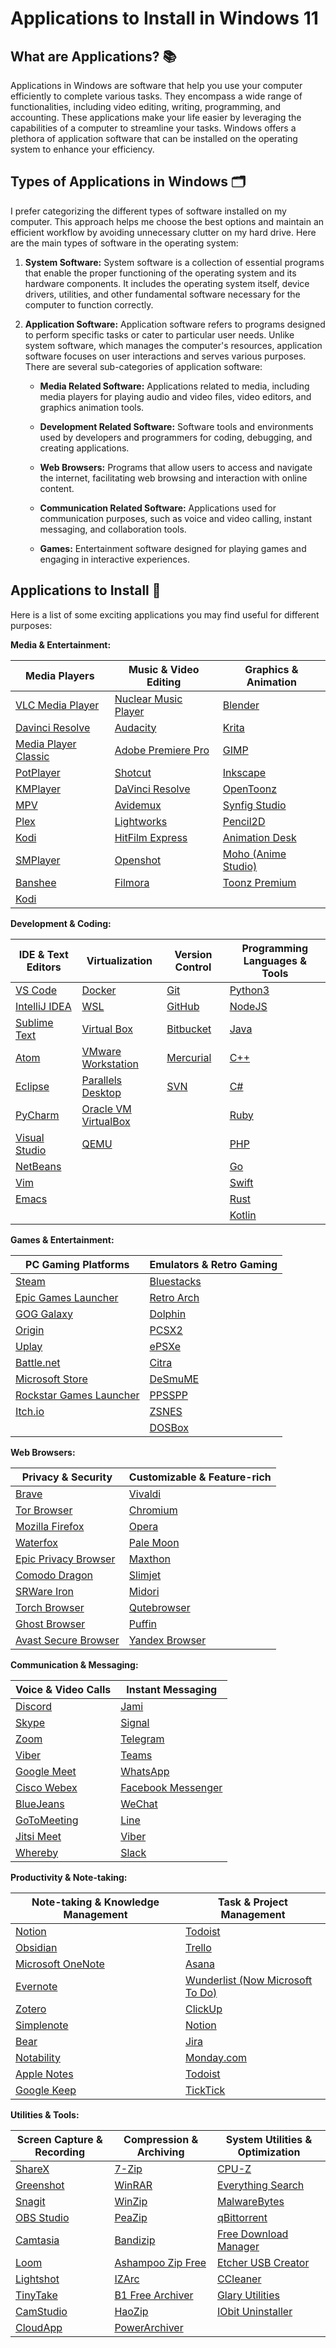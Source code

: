 # Applications to Install in Windows 11


<!--more-->
## What are Applications? 📚

Applications in Windows are software that help you use your computer efficiently to complete various tasks. They encompass a wide range of functionalities, including video editing, writing, programming, and accounting. These applications make your life easier by leveraging the capabilities of a computer to streamline your tasks. Windows offers a plethora of application software that can be installed on the operating system to enhance your efficiency.

## Types of Applications in Windows 🗂️

I prefer categorizing the different types of software installed on my computer. This approach helps me choose the best options and maintain an efficient workflow by avoiding unnecessary clutter on my hard drive. Here are the main types of software in the operating system:

1. **System Software:** System software is a collection of essential programs that enable the proper functioning of the operating system and its hardware components. It includes the operating system itself, device drivers, utilities, and other fundamental software necessary for the computer to function correctly.
    
2. **Application Software:** Application software refers to programs designed to perform specific tasks or cater to particular user needs. Unlike system software, which manages the computer's resources, application software focuses on user interactions and serves various purposes. There are several sub-categories of application software:
    
    - **Media Related Software:** Applications related to media, including media players for playing audio and video files, video editors, and graphics animation tools.
        
    - **Development Related Software:** Software tools and environments used by developers and programmers for coding, debugging, and creating applications.
        
    - **Web Browsers:** Programs that allow users to access and navigate the internet, facilitating web browsing and interaction with online content.
        
    - **Communication Related Software:** Applications used for communication purposes, such as voice and video calling, instant messaging, and collaboration tools.
        
    - **Games:** Entertainment software designed for playing games and engaging in interactive experiences.


## Applications to Install 🚀

Here is a list of some exciting applications you may find useful for different purposes:

**Media & Entertainment:**

|Media Players|Music & Video Editing|Graphics & Animation|
|---|---|---|
|[VLC Media Player](https://www.videolan.org/vlc/)|[Nuclear Music Player](https://nuclear.js.org/)|[Blender](https://www.blender.org/)|
|[Davinci Resolve](https://www.blackmagicdesign.com/products/davinciresolve/)|[Audacity](https://www.audacityteam.org/)|[Krita](https://krita.org/)|
|[Media Player Classic](https://mpc-hc.org/)|[Adobe Premiere Pro](https://www.adobe.com/products/premiere.html)|[GIMP](https://www.gimp.org/)|
|[PotPlayer](https://potplayer.daum.net/)|[Shotcut](https://www.shotcut.org/)|[Inkscape](https://inkscape.org/)|
|[KMPlayer](http://www.kmplayer.com/)|[DaVinci Resolve](https://www.blackmagicdesign.com/products/davinciresolve/)|[OpenToonz](https://opentoonz.github.io/e/)|
|[MPV](https://mpv.io/)|[Avidemux](http://avidemux.sourceforge.net/)|[Synfig Studio](https://www.synfig.org/)|
|[Plex](https://www.plex.tv/)|[Lightworks](https://www.lwks.com/)|[Pencil2D](https://www.pencil2d.org/)|
|[Kodi](https://kodi.tv/)|[HitFilm Express](https://fxhome.com/hitfilm-express)|[Animation Desk](https://www.kdanmobile.com/en/animation-desk)|
|[SMPlayer](https://www.smplayer.info/)|[Openshot](https://www.openshot.org/)|[Moho (Anime Studio)](https://www.mohoanimation.com/)|
|[Banshee](http://banshee.fm/)|[Filmora](https://filmora.wondershare.net/)|[Toonz Premium](https://www.toonzpremium.com/)|
|[Kodi](https://kodi.tv/)|||

**Development & Coding:**

|IDE & Text Editors|Virtualization|Version Control|Programming Languages & Tools|
|---|---|---|---|
|[VS Code](https://code.visualstudio.com/)|[Docker](https://www.docker.com/)|[Git](https://git-scm.com/)|[Python3](https://www.python.org/)|
|[IntelliJ IDEA](https://www.jetbrains.com/idea/)|[WSL](https://docs.microsoft.com/en-us/windows/wsl/)|[GitHub](https://github.com/)|[NodeJS](https://nodejs.org/)|
|[Sublime Text](https://www.sublimetext.com/)|[Virtual Box](https://www.virtualbox.org/)|[Bitbucket](https://bitbucket.org/)|[Java](https://www.java.com/)|
|[Atom](https://atom.io/)|[VMware Workstation](https://www.vmware.com/products/workstation-pro.html)|[Mercurial](https://www.mercurial-scm.org/)|[C++](https://isocpp.org/)|
|[Eclipse](https://www.eclipse.org/)|[Parallels Desktop](https://www.parallels.com/)|[SVN](https://subversion.apache.org/)|[C#](https://docs.microsoft.com/en-us/dotnet/csharp/)|
|[PyCharm](https://www.jetbrains.com/pycharm/)|[Oracle VM VirtualBox](https://www.virtualbox.org/)||[Ruby](https://www.ruby-lang.org/)|
|[Visual Studio](https://visualstudio.microsoft.com/)|[QEMU](https://www.qemu.org/)||[PHP](https://www.php.net/)|
|[NetBeans](https://netbeans.org/)|||[Go](https://golang.org/)|
|[Vim](https://www.vim.org/)|||[Swift](https://developer.apple.com/swift/)|
|[Emacs](https://www.gnu.org/software/emacs/)|||[Rust](https://www.rust-lang.org/)|
||||[Kotlin](https://kotlinlang.org/)|

**Games & Entertainment:**

|PC Gaming Platforms|Emulators & Retro Gaming|
|---|---|
|[Steam](https://store.steampowered.com/)|[Bluestacks](https://www.bluestacks.com/)|
|[Epic Games Launcher](https://www.epicgames.com/store/en-US/download)|[Retro Arch](https://www.retroarch.com/)|
|[GOG Galaxy](https://www.gog.com/galaxy)|[Dolphin](https://dolphin-emu.org/)|
|[Origin](https://www.origin.com/)|[PCSX2](https://pcsx2.net/)|
|[Uplay](https://store.ubi.com/)|[ePSXe](https://www.epsxe.com/)|
|[Battle.net](https://www.blizzard.com/en-us/apps/battle.net/desktop)|[Citra](https://citra-emu.org/)|
|[Microsoft Store](https://www.microsoft.com/en-us/store/b/home)|[DeSmuME](https://desmume.org/)|
|[Rockstar Games Launcher](https://www.rockstargames.com/launcher)|[PPSSPP](https://www.ppsspp.org/)|
|[Itch.io](https://itch.io/app)|[ZSNES](https://www.zsnes.com/)|
||[DOSBox](https://www.dosbox.com/)|

**Web Browsers:**

|Privacy & Security|Customizable & Feature-rich|
|---|---|
|[Brave](https://brave.com/)|[Vivaldi](https://vivaldi.com/)|
|[Tor Browser](https://www.torproject.org/)|[Chromium](https://www.chromium.org/)|
|[Mozilla Firefox](https://www.mozilla.org/en-US/firefox/new/)|[Opera](https://www.opera.com/)|
|[Waterfox](https://www.waterfox.net/)|[Pale Moon](https://www.palemoon.org/)|
|[Epic Privacy Browser](https://www.epicbrowser.com/)|[Maxthon](https://www.maxthon.com/)|
|[Comodo Dragon](https://www.comodo.com/home/browsers-toolbars/browser.php)|[Slimjet](https://www.slimjet.com/)|
|[SRWare Iron](https://www.srware.net/software_srware_iron.php)|[Midori](https://www.midori-browser.org/)|
|[Torch Browser](https://www.torchbrowser.com/)|[Qutebrowser](https://www.qutebrowser.org/)|
|[Ghost Browser](https://ghostbrowser.com/)|[Puffin](https://www.puffin.com/)|
|[Avast Secure Browser](https://www.avast.com/secure-browser)|[Yandex Browser](https://browser.yandex.com/)|

**Communication & Messaging:**

|Voice & Video Calls|Instant Messaging|
|---|---|
|[Discord](https://discord.com/)|[Jami](https://jami.net/)|
|[Skype](https://www.skype.com/)|[Signal](https://www.signal.org/)|
|[Zoom](https://zoom.us/)|[Telegram](https://telegram.org/)|
|[Viber](https://www.viber.com/)|[Teams](https://www.microsoft.com/en-us/microsoft-teams/group-chat-software)|
|[Google Meet](https://meet.google.com/)|[WhatsApp](https://www.whatsapp.com/)|
|[Cisco Webex](https://www.webex.com/)|[Facebook Messenger](https://www.messenger.com/)|
|[BlueJeans](https://www.bluejeans.com/)|[WeChat](https://www.wechat.com/)|
|[GoToMeeting](https://www.gotomeeting.com/)|[Line](https://line.me/en/)|
|[Jitsi Meet](https://meet.jit.si/)|[Viber](https://www.viber.com/)|
|[Whereby](https://whereby.com/)|[Slack](https://slack.com/)|

**Productivity & Note-taking:**

|Note-taking & Knowledge Management|Task & Project Management|
|---|---|
|[Notion](https://www.notion.so/)|[Todoist](https://todoist.com/)|
|[Obsidian](https://obsidian.md/)|[Trello](https://trello.com/)|
|[Microsoft OneNote](https://www.onenote.com/)|[Asana](https://asana.com/)|
|[Evernote](https://evernote.com/)|[Wunderlist (Now Microsoft To Do)](https://www.microsoft.com/en-us/microsoft-365/microsoft-to-do)|
|[Zotero](https://www.zotero.org/)|[ClickUp](https://clickup.com/)|
|[Simplenote](https://simplenote.com/)|[Notion](https://www.notion.so/)|
|[Bear](https://bear.app/)|[Jira](https://www.atlassian.com/software/jira)|
|[Notability](https://www.gingerlabs.com/)|[Monday.com](https://monday.com/)|
|[Apple Notes](https://www.apple.com/ios/notes/)|[Todoist](https://todoist.com/)|
|[Google Keep](https://keep.google.com/)|[TickTick](https://ticktick.com/)|

**Utilities & Tools:**

  

|Screen Capture & Recording|Compression & Archiving|System Utilities & Optimization|
|---|---|---|
|[ShareX](https://getsharex.com/)|[7-Zip](https://www.7-zip.org/)|[CPU-Z](https://www.cpuid.com/softwares/cpu-z.html)|
|[Greenshot](https://getgreenshot.org/)|[WinRAR](https://www.rarlab.com/)|[Everything Search](https://www.voidtools.com/)|
|[Snagit](https://www.techsmith.com/screen-capture.html)|[WinZip](https://www.winzip.com/)|[MalwareBytes](https://www.malwarebytes.com/)|
|[OBS Studio](https://obsproject.com/)|[PeaZip](https://peazip.github.io/)|[qBittorrent](https://www.qbittorrent.org/)|
|[Camtasia](https://www.techsmith.com/video-editor.html)|[Bandizip](https://www.bandisoft.com/bandizip/)|[Free Download Manager](https://www.freedownloadmanager.org/)|
|[Loom](https://www.loom.com/)|[Ashampoo Zip Free](https://www.ashampoo.com/ukr/pin/2610/packer-and-unpacker/ashampoo-zip-free)|[Etcher USB Creator](https://www.balena.io/etcher/)|
|[Lightshot](https://app.prntscr.com/)|[IZArc](http://www.izarc.org/)|[CCleaner](https://www.ccleaner.com/)|
|[TinyTake](https://tinytake.com/)|[B1 Free Archiver](https://b1.org/)|[Glary Utilities](https://www.glarysoft.com/glary-utilities/)|
|[CamStudio](http://camstudio.org/)|[HaoZip](https://www.haozip.com/)|[IObit Uninstaller](https://www.iobit.com/en/advanceduninstaller.php)|
|[CloudApp](https://www.getcloudapp.com/)|[PowerArchiver](https://www.powerarchiver.com/)|


